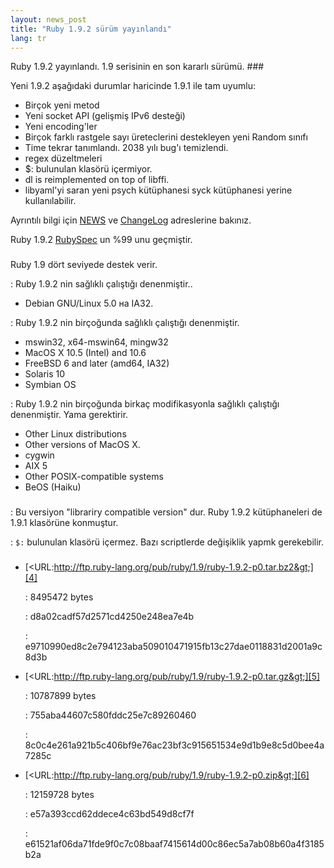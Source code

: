 ```yaml
---
layout: news_post
title: "Ruby 1.9.2 sürüm yayınlandı"
lang: tr
---
```


 Ruby 1.9.2 yayınlandı. 1.9 serisinin en son kararlı sürümü. ### 

Yeni 1.9.2 aşağıdaki durumlar haricinde 1.9.1 ile tam uyumlu:

* Birçok yeni metod
* Yeni socket API (gelişmiş IPv6 desteği)
* Yeni encoding\'ler
* Birçok farklı rastgele sayı üreteclerini destekleyen yeni Random
  sınıfı
* Time tekrar tanımlandı. 2038 yılı bug\'ı temizlendi.
* regex düzeltmeleri
* $: bulunulan klasörü içermiyor.
* dl is reimplemented on top of libffi.
* libyaml\'yi saran yeni psych kütüphanesi syck kütüphanesi yerine
  kullanılabilir.

Ayrıntılı bilgi için [NEWS][1] ve [ChangeLog][2] adreslerine bakınız.

Ruby 1.9.2 [RubySpec][3] un %99 unu geçmiştir.

### 

Ruby 1.9 dört seviyede destek verir.


: Ruby 1.9.2 nin sağlıklı çalıştığı denenmiştir..
  * Debian GNU/Linux 5.0 на IA32.


: Ruby 1.9.2 nin birçoğunda sağlıklı çalıştığı denenmiştir.
  * mswin32, x64-mswin64, mingw32
  * MacOS X 10.5 (Intel) and 10.6
  * FreeBSD 6 and later (amd64, IA32)
  * Solaris 10
  * Symbian OS


: Ruby 1.9.2 nin birçoğunda birkaç modifikasyonla sağlıklı çalıştığı
  denenmiştir. Yama gerektirir.
  * Other Linux distributions
  * Other versions of MacOS X.
  * cygwin
  * AIX 5
  * Other POSIX-compatible systems
  * BeOS (Haiku)

### 


: Bu versiyon \"librariry compatible version\" dur. Ruby 1.9.2
  kütüphaneleri de 1.9.1 klasörüne konmuştur.


: `$:` bulunulan klasörü içermez. Bazı scriptlerde değişiklik yapmk
  gerekebilir.

### 

* [&lt;URL:http://ftp.ruby-lang.org/pub/ruby/1.9/ruby-1.9.2-p0.tar.bz2&gt;][4]
  
  : 8495472 bytes
  
  
  : d8a02cadf57d2571cd4250e248ea7e4b
  
  
  : e9710990ed8c2e794123aba509010471915fb13c27dae0118831d2001a9c8d3b

* [&lt;URL:http://ftp.ruby-lang.org/pub/ruby/1.9/ruby-1.9.2-p0.tar.gz&gt;][5]
  
  : 10787899 bytes
  
  
  : 755aba44607c580fddc25e7c89260460
  
  
  : 8c0c4e261a921b5c406bf9e76ac23bf3c915651534e9d1b9e8c5d0bee4a7285c

* [&lt;URL:http://ftp.ruby-lang.org/pub/ruby/1.9/ruby-1.9.2-p0.zip&gt;][6]
  
  : 12159728 bytes
  
  
  : e57a393ccd62ddece4c63bd549d8cf7f
  
  
  : e61521af06da71fde9f0c7c08baaf7415614d00c86ec5a7ab08b60a4f3185b2a



[1]: http://svn.ruby-lang.org/repos/ruby/tags/v1_9_2_0/NEWS 
[2]: http://svn.ruby-lang.org/repos/ruby/tags/v1_9_2_0/ChangeLog 
[3]: http://www.rubyspec.org 
[4]: http://ftp.ruby-lang.org/pub/ruby/1.9/ruby-1.9.2-p0.tar.bz2 
[5]: http://ftp.ruby-lang.org/pub/ruby/1.9/ruby-1.9.2-p0.tar.gz 
[6]: http://ftp.ruby-lang.org/pub/ruby/1.9/ruby-1.9.2-p0.zip 
